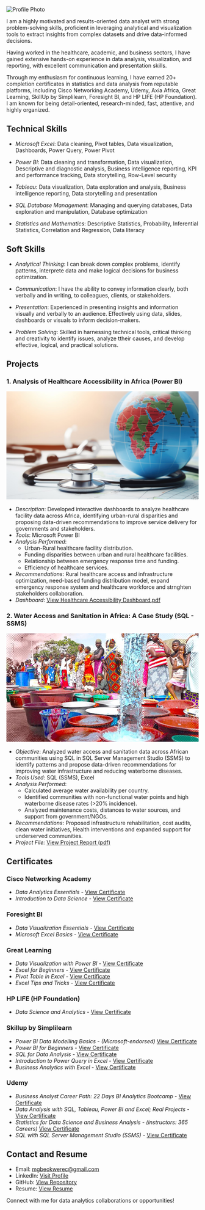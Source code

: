 ![Profile Photo](images/profile.jpg)

I am a highly motivated and results-oriented data analyst with strong problem-solving skills, proficient in leveraging analytical and visualization tools to extract insights from complex datasets and drive data-informed decisions.

Having worked in the healthcare, academic, and business sectors, I have gained extensive hands-on experience in data analysis, visualization, and reporting, with excellent communication and presentation skills.

Through my enthusiasm for continuous learning, I have earned 20+ completion certificates in statistics and data analysis from reputable platforms, including Cisco Networking Academy, Udemy, Axia Africa, Great Learning, SkillUp by Simplilearn, Foresight BI, and HP LIFE (HP Foundation).
I am known for being detail-oriented, research-minded, fast, attentive, and highly organized.

## Technical Skills
- *Microsoft Excel*: Data cleaning, Pivot tables, Data visualization, Dashboards, Power Query, Power Pivot
  
- *Power BI*: Data cleaning and transformation, Data visualization, Descriptive and diagnostic analysis, Business intelligence reporting, KPI and performance tracking, Data storytelling, Row-Level security
  
- *Tableau*: Data visualization, Data exploration and analysis, Business intelligence reporting, Data storytelling and presentation
  
- *SQL Database Management*: Managing and querying databases, Data exploration and manipulation, Database optimization
  
- *Statistics and Mathematics*: Descriptive Statistics, Probability, Inferential Statistics, Correlation and Regression, Data literacy

## Soft Skills
- *Analytical Thinking*: I can break down complex problems, identify patterns, interprete data and make logical decisions for business optimization.

- *Communication*: I have the ability to convey information clearly, both verbally and in writing, to colleagues, clients, or stakeholders.

- *Presentation*: Experienced in presenting insights and information visually and verbally to an audience. Effectively using data, slides, dashboards or visuals to inform decision-makers.

- *Problem Solving*: Skilled in harnessing technical tools, critical thinking and creativity to identify issues, analyze ttheir causes, and develop effective, logical, and practical solutions.
## Projects
### 1. Analysis of Healthcare Accessibility in Africa (Power BI)
![Healthcare Africa Photo](images/Healthcare_Africa.jpg)
- *Description*: Developed interactive dashboards to analyze healthcare facility data across Africa, identifying urban-rural disparities and proposing data-driven recommendations to improve service delivery for governments and stakeholders.
- *Tools*: Microsoft Power BI
- *Analysis Performed*:
  - Urban-Rural healthcare facility distribution.
  - Funding disparities between urban and rural healthcare facilities.
  - Relationship between emergency response time and funding.
  - Efficiency of healthcare services.
- *Recommendations*: Rural healthcare access and infrastructure optimization, need-based funding distribution model, expand emergency response system and healthcare workforce and strnghten stakeholders collaboration.
- *Dashboard*: [View Healthcare Accessibility Dashboard.pdf](projects/Healthcare-Accessibility-in-Africa-File.pdf)

### 2. Water Access and Sanitation in Africa: A Case Study (SQL - SSMS)
![Water Access and Sanitation in Africa Photo](images/Water_in_Africa.png)
 - *Objective*: Analyzed water access and sanitation data across African communities using SQL in SQL Server Management Studio (SSMS) to identify patterns and propose data-driven recommendations for improving water infrastructure and reducing waterborne diseases.
- *Tools Used*: SQL (SSMS), Excel
- *Analysis Performed*:
  - Calculated average water availability per country.
  - Identified communities with non-functional water points and high waterborne disease rates (>20% incidence).
  - Analyzed maintenance costs, distances to water sources, and support from government/NGOs.
- *Recommendations*: Proposed infrastructure rehabilitation, cost audits, clean water initiatives, Health interventions and expanded support for underserved communities.
- *Project File:* [View Project Report (pdf)](projects/Water_Access_and_Sanitation.pdf)

## Certificates
### Cisco Networking Academy

- *Data Analytics Essentials* - [View Certificate](certificates/Cisco-Data-Analytics-Essentials-Certificate.pdf)
- *Introduction to Data Science* - [View Certificate](certificates/Cisco-introduction-to-data-science-certificate.pdf)

### Foresight BI
 
- *Data Visualization Essentials* - [View Certificate](certificates/Foresight-BI-Data-visualization-essentials.pdf)
- *Microsoft Excel Basics* - [View Certificate](certificates/Foresight-BI-Excel-certificate.pdf)

### Great Learning 

- *Data Visualization with Power BI* - [View Certificate](certificates/GL-Data-visualization-Certificate.pdf)
- *Excel for Beginners* - [View Certificate](certificates/GL-Excel-for-beginners-certificate.pdf)
- *Pivot Table in Excel* - [View Certificate](certificates/Great-learning-certificate-Pivot-table.pdf)
- *Excel Tips and Tricks* - [View Certificate](certificates/Great-learning-certificate-on-Excel-Tips.pdf)

### HP LIFE (HP Foundation)

- *Data Science and Analytics* - [View Certificate](certificates/Hp-life-certificate-on-data-science-and-analytics.pdf)

### Skillup by Simplilearn

- *Power BI Data Modelling Basics* - *(Microsoft-endorsed)* [View Certificate](certificates/Simplilearn-Certificate-PowerBI-Data-Modelling-Basics.pdf)
- *Power BI for Beginners* - [View Certificate](certificates/Simplilearn-Certificate-PowerBI-for-Beginners.pdf)
- *SQL for Data Analysis* - [View Certificate](certificates/Simplilearn-Certificate-SQL-for-Data-Analysis.pdf)
- *Introduction to Power Query in Excel* - [View Certificate](certificates/Simplilearn-certificate-on-power-query.pdf)
- *Business Analytics with Excel* - [View Certificate](certificates/Simplilearn-Business-Analytics-with-Excel.pdf)

### Udemy

- *Business Analyst Career Path: 22 Days BI Analytics Bootcamp* - [View Certificate](certificates/Udemy-Business-Analyst-Career-Path-Using-Excel-and-PowerBI.pdf)
- *Data Analysis with SQL, Tableau, Power BI and Excel; Real Projects* - [View Certificate](certificates/Udemy-Certificate-on-Data-Analysis-with-Tableau-PowerBI-Excel-and-SQL.pdf)
- *Statistics for Data Science and Business Analysis* - *(instructors: 365 Careers)* [View Certificate](certificates/Udemy-statistics-for-data-science-certificate.pdf)
- *SQL with SQL Server Management Studio (SSMS)* - [View Certificate](certificates/Udemy-SQL-with-SQL-Server-Managment-Studio-(SSMS).pdf)

## Contact and Resume
- Email: [mgbeokwerec@gmail.com](mailto:mgbeokwerec@gmail.com)
- LinkedIn: [Visit Profile](https://www.linkedin.com/in/dr-chibuike-mgbeokwere-561584218)
- GitHub: [View Repository](https://github.com/ChibuikeMichael)
- Resume: [View Resume](Credentials/Resume.pdf)
  
Connect with me for data analytics collaborations or opportunities!
